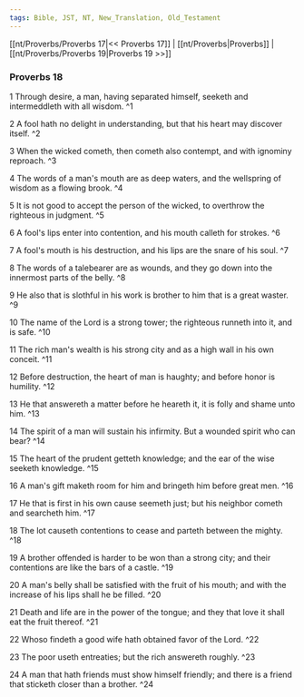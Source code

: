 ```yaml
---
tags: Bible, JST, NT, New_Translation, Old_Testament
---
```


[[nt/Proverbs/Proverbs 17|<< Proverbs 17]] | [[nt/Proverbs|Proverbs]] | [[nt/Proverbs/Proverbs 19|Proverbs 19 >>]]

### Proverbs 18

1 Through desire, a man, having separated himself, seeketh and intermeddleth with all wisdom.  ^1

2 A fool hath no delight in understanding, but that his heart may discover itself.  ^2

3 When the wicked cometh, then cometh also contempt, and with ignominy reproach.  ^3

4 The words of a man\'s mouth are as deep waters, and the wellspring of wisdom as a flowing brook.  ^4

5 It is not good to accept the person of the wicked, to overthrow the righteous in judgment.  ^5

6 A fool\'s lips enter into contention, and his mouth calleth for strokes.  ^6

7 A fool\'s mouth is his destruction, and his lips are the snare of his soul.  ^7

8 The words of a talebearer are as wounds, and they go down into the innermost parts of the belly.  ^8

9 He also that is slothful in his work is brother to him that is a great waster.  ^9

10 The name of the Lord is a strong tower; the righteous runneth into it, and is safe.  ^10

11 The rich man\'s wealth is his strong city and as a high wall in his own conceit.  ^11

12 Before destruction, the heart of man is haughty; and before honor is humility.  ^12

13 He that answereth a matter before he heareth it, it is folly and shame unto him.  ^13

14 The spirit of a man will sustain his infirmity. But a wounded spirit who can bear?  ^14

15 The heart of the prudent getteth knowledge; and the ear of the wise seeketh knowledge.  ^15

16 A man\'s gift maketh room for him and bringeth him before great men.  ^16

17 He that is first in his own cause seemeth just; but his neighbor cometh and searcheth him.  ^17

18 The lot causeth contentions to cease and parteth between the mighty.  ^18

19 A brother offended is harder to be won than a strong city; and their contentions are like the bars of a castle.  ^19

20 A man\'s belly shall be satisfied with the fruit of his mouth; and with the increase of his lips shall he be filled.  ^20

21 Death and life are in the power of the tongue; and they that love it shall eat the fruit thereof.  ^21

22 Whoso findeth a good wife hath obtained favor of the Lord.  ^22

23 The poor useth entreaties; but the rich answereth roughly.  ^23

24 A man that hath friends must show himself friendly; and there is a friend that sticketh closer than a brother.  ^24

 

